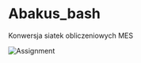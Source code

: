 # Abakus_bash
Konwersja siatek obliczeniowych MES

![Assignment](https://github.com/Suspe/Abakus_bash/abakus_tresc_zadania.png)
